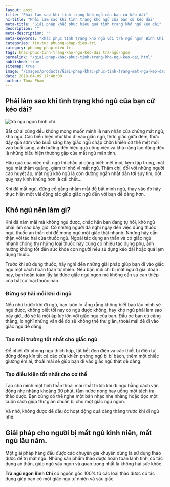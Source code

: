 ```yaml
---
layout: post
title: "Phải làm sao khi tình trạng khó ngủ của bạn cứ kéo dài"
h1-title: "Phải làm sao khi tình trạng khó ngủ của bạn cứ kéo dài"
meta-title: "Giải pháp khắc phục hiệu quả tình trạng khó ngủ kéo dài"
description: ""
meta-description: ""
meta-keywords: "khắc phục tình trạng khó ngủ với trà ngủ ngon Bình Chi, trà ngủ ngon"
categories: tin-tuc phuong-phap-dieu-tri
category: phuong-phap-dieu-tri
tags: khac-phuc-tinh-trang-kho-ngu-keo-dai trà-ngủ-ngon
permalink: "/giai-phap-khac-phuc-tinh-trang-kho-ngu-keo-dai.html"
published: true
sitemap: true
image: "/images/products/Giai-phap-khac-phuc-tinh-trang-mat-ngu-keo-dai.jpg"
date: 2018-04-09 17:40:00
author: Thoa Phạm
---
```


## Phải làm sao khi tình trạng khó ngủ của bạn cứ kéo dài?

<img  src="/images/products/Giai-phap-khac-phuc-tinh-trang-mat-ngu-keo-dai.jpg" alt="trà ngủ ngon bình chi" class="image_fade responsive-img lazy"> 

Bất cứ ai cũng đều không mong muốn mình là nạn nhân của chứng mất ngủ, khó ngủ. Các biểu hiện như khó đi vào giấc ngủ, thức giấc giữa đêm, thức dậy quá sớm vào buổi sáng hay giấc ngủ chập chờn khiến cơ thể mệt mỏi vào buổi sáng, ảnh hưởng đến hiệu quả công việc và khả năng lao động đều là những biểu hiện thường gặp của mất ngủ mãn tính.

Hậu quả của việc mất ngủ thì chắc ai cũng biết: mệt mỏi, kém tập trung, mất ngủ mắt thâm quầng, giảm trí nhớ vì mất ngủ. Thậm chí, đối với những người cao huyết áp, mất ngủ khó ngủ là con đường ngắn nhất dẫn tới suy tim, đột quỵ hay kinh khủng hơn là cái chết...

Khi đã mất ngủ, đừng cố gắng nhắm mắt để bắt mình ngủ, thay vào đó hãy thực hiện một vài động tác giúp giấc ngủ đến với bạn dễ dàng hơn.

## Khó ngủ nên làm gì?

Khi đã nằm mãi mà không ngủ được, chắc hẳn bạn đang tự hỏi, khó ngủ phải làm sao bây giờ. Có những người đã nghĩ ngay đến việc dùng thuốc ngủ, thuốc an thần chỉ để mong ngủ một giấc thật nhanh. Nhưng hãy cẩn thận với tác hai của thuốc ngủ. Ngoài tác dụng an thần và có giấc ngủ nhanh chóng thì những loại thuốc này cũng có nhiều tác dụng phụ, ảnh hưởng không tốt đến sức khỏe con người nếu sử dụng kéo dài hoặc quá lạm dụng thuốc.

Trước khi sử dụng thuốc, hãy nghĩ đến những giải pháp giúp bạn đi vào giấc ngủ một cách hoàn toàn tự nhiên. Nếu bạn mới chỉ bị mất ngủ ở giai đoạn này, bạn hoàn toàn lấy lại được giấc ngủ ngon mà không cần sự can thiệp của bất cứ loại thuốc nào.

### Đừng sợ hãi mỗi khi đi ngủ

Nếu như trước khi đi ngủ, bạn luôn lo lắng rằng không biết bao lâu mình sẽ ngủ được, không biết tối nay có ngủ được không, hay khó ngủ phải làm sao bây giờ…đó sẽ là một áp lực lớn với giấc ngủ của bạn. Đầu óc bạn cứ căng thẳng, lo nghĩ những vấn đề đó sẽ không thể thư giãn, thoải mái để đi vào giấc ngủ dễ dàng.

### Tạo môi trường tốt nhất cho giấc ngủ

Để nhiệt độ phòng ngủ thích hợp, tắt hết đèn điện và các thiết bị điện tử, đừng đóng kín tất cả các cửa khiến phòng ngủ bị bí bách, thêm một chiếc giường êm ái, thoải mái sẽ giúp bạn đi vào giấc ngủ thật dễ dàng.

### Tạo điều kiện tốt nhất cho cơ thể

Tạo cho mình một tinh thần thoải mái nhất trước khi đi ngủ bằng cách vận động nhẹ nhàng khoảng 30 phút, tắm nước nóng hay uống một tách trà thảo dược. Bạn cũng có thể nghe một bản nhạc nhẹ nhàng hoặc đọc một cuốn sách giúp thư giãn chuẩn bị cho một giấc ngủ ngon.

Và nhớ, không được để đầu óc hoạt động quá căng thẳng trước khi đi ngủ nhé.

## Giải pháp cho người bị mất ngủ kinh niên, mất ngủ lâu năm.

Một giải pháp hàng đầu được các chuyên gia khuyên dùng là sử dụng thảo dược để trị mất ngủ. Những sản phẩm thảo dược hoàn toàn lành tính, có tác dụng an thần, giúp ngủ sâu ngon và quan trọng nhất là không hại sức khỏe.

**Trà ngủ ngon Bình Chi** có nguồn gốc 100% từ các loại thảo dược có tác dụng giúp bạn có một giấc ngủ tự nhiên và sâu giấc.

